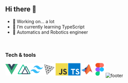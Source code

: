 ## Hi there 👋

- 🔭 Working on... a lot
- 🌱 I’m currently learning TypeScript
- 🤖 Automatics and Robotics engineer

<br>

### Tech & tools

<img align="left" alt="vue" height="40px" src="https://raw.githubusercontent.com/devicons/devicon/master/icons/vuejs/vuejs-original.svg" />

<img align="left" alt="nuxt" height="40px" src="https://raw.githubusercontent.com/devicons/devicon/master/icons/nuxtjs/nuxtjs-original.svg" />

<img align="left" alt="tailwind" height="40px" src="https://raw.githubusercontent.com/devicons/devicon/master/icons/tailwindcss/tailwindcss-plain.svg" />

<img align="left" alt="threejs" height="40px" src="https://raw.githubusercontent.com/devicons/devicon/master/icons/threejs/threejs-original.svg" />

<img align="left" alt="js" height="40px" src="https://raw.githubusercontent.com/devicons/devicon/master/icons/javascript/javascript-original.svg" />
<img align="left" alt="ts" height="40px" src="https://raw.githubusercontent.com/devicons/devicon/master/icons/typescript/typescript-original.svg" />
<img align="left" alt="matlab" height="40px" src="https://raw.githubusercontent.com/devicons/devicon/master/icons/matlab/matlab-original.svg" />

<img align="left" alt="figma" height="40px" src="https://raw.githubusercontent.com/devicons/devicon/master/icons/figma/figma-original.svg" />

<br>

![footer](https://capsule-render.vercel.app/api?type=waving&color=0:F3FEFC,100:07E7C4&section=footer&height=110&animation=twinkling)

